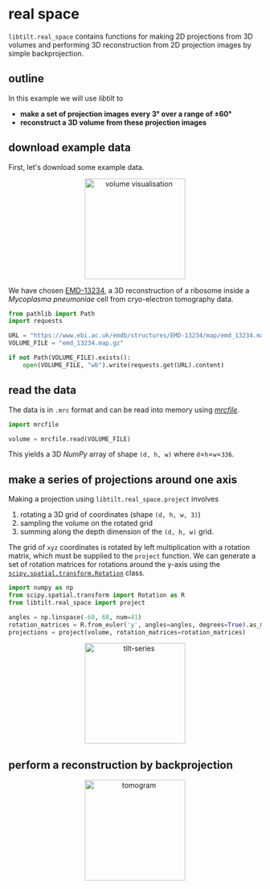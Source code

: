 # real space

`libtilt.real_space` contains functions for making 2D projections from 3D volumes
and performing 3D reconstruction from 2D projection images by simple backprojection.


## outline
In this example we will use *libtilt* to

- **make a set of projection images every 3° over a range of ±60°**
- **reconstruct a 3D volume from these projection images**




## download example data
First, let's download some example data.

<div style="text-align: center;">
<img src="https://user-images.githubusercontent.com/7307488/198159141-b38f6386-64bd-4923-a49b-cb417215553d.gif" alt="volume visualisation" width="200">
</div>

We have chosen [EMD-13234](https://www.ebi.ac.uk/emdb/EMD-13234), a 3D reconstruction of a ribosome 
inside a *Mycoplasma pneumoniae* cell from cryo-electron tomography data.

```python
from pathlib import Path
import requests

URL = "https://www.ebi.ac.uk/emdb/structures/EMD-13234/map/emd_13234.map.gz"
VOLUME_FILE = "emd_13234.map.gz"

if not Path(VOLUME_FILE).exists():
    open(VOLUME_FILE, "wb").write(requests.get(URL).content)
```

## read the data
The data is in `.mrc` format and can be read into memory using 
[*mrcfile*](https://mrcfile.readthedocs.io/).

```python
import mrcfile

volume = mrcfile.read(VOLUME_FILE)
```

This yields a 3D *NumPy* array of shape `(d, h, w)` where `d`=`h`=`w`=`336`.

## make a series of projections around one axis
Making a projection using `libtilt.real_space.project` involves 

1. rotating a 3D grid of coordinates (shape `(d, h, w, 3)`)
2. sampling the volume on the rotated grid 
3. summing along the depth dimension of the `(d, h, w)` grid.

The grid of `xyz` coordinates is rotated by left multiplication with a rotation matrix, which must
be supplied to the `project` function. We can generate a set of rotation matrices for rotations
around the y-axis using the
[`scipy.spatial.transform.Rotation`](https://docs.scipy.org/doc/scipy/reference/generated/scipy.spatial.transform.Rotation.html)
class.

```python
import numpy as np
from scipy.spatial.transform import Rotation as R
from libtilt.real_space import project

angles = np.linspace(-60, 60, num=41)
rotation_matrices = R.from_euler('y', angles=angles, degrees=True).as_matrix()
projections = project(volume, rotation_matrices=rotation_matrices)
```

<div style="text-align: center;">
<img src="https://user-images.githubusercontent.com/7307488/198159150-5420ca02-6447-4e67-b749-727f3346672f.gif" alt="tilt-series" width="200">
</div>

## perform a reconstruction by backprojection

<div style="text-align: center;">
<img src="https://user-images.githubusercontent.com/7307488/198159154-8eb6cd47-936f-4373-9e37-f3c69bdf9e8b.gif" alt="tomogram" width="200">
</div>